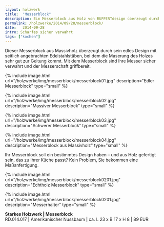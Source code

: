 ```yaml
---
layout: holzwerk
title:  "Messerblock"
description: Ein Messerblock aus Holz von RUPPERTdesign überzeugt durch sein edles Design. Ein Messerblock von RUPPERTdesign wird passend für Ihre Messer gefertigt.
permalink: /holzwerke/2014/09/28/messerblock/
date:   2014-09-28
intro: Scharfes sicher verwahrt
tags: ["kochen"]
---
```


Dieser Messerblock aus Massivholz überzeugt durch sein edles Design mit seitlich angebrachten Edelstahlstäben, 
bei dem die Maserung des Holzes sehr gut zur Geltung kommt. 
Mit dem Messerblock sind Ihre Messer sicher verwahrt und der Messerschaft griffbereit. 

{% include image.html url="/holzwerke/img/messerblock/messerblock01.jpg" description="Edler Messerblock" type="small" %}

{% include image.html url="/holzwerke/img/messerblock/messerblock02.jpg" description="Massiver Messerblock" type="small" %}

{% include image.html url="/holzwerke/img/messerblock/messerblock03.jpg" description="Schwerer Messerblock" type="small" %}

{% include image.html url="/holzwerke/img/messerblock/messerblock04.jpg" description="Messerblock aus Massivholz" type="small" %}

Ihr Messerblock soll ein bestimmtes Design haben – und aus Holz gefertigt sein, 
das zu Ihrer Küche passt? 
Kein Problem, Sie bekommen eine Maßanfertigung.

{% include image.html url="/holzwerke/img/messerblock/messerblock0201.jpg" description="Echtholz Messerblock" type="small" %}

{% include image.html url="/holzwerke/img/messerblock/messerblock0201.jpg" description="Messerhalter" type="small" %}

**Starkes Holzwerk \| Messerblock**   
	RD.014.017  \| 	Amerikanischer Nussbaum \| ca. L 23 x B 17 x H 8 \| 89 EUR

